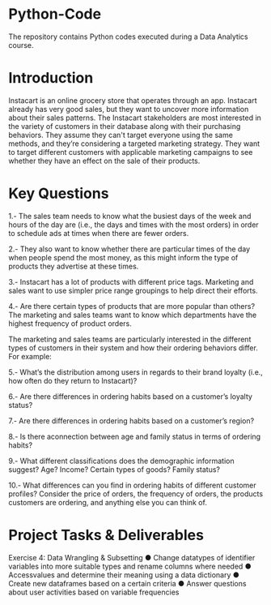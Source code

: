 # Python-Code
The repository contains Python codes executed during a Data Analytics course.

# Introduction
Instacart is an online grocery store that operates through an app. Instacart already has very good sales, but they want to uncover more information about their sales patterns.
The Instacart stakeholders are most interested in the variety of customers in their database along with their purchasing behaviors. 
They assume they can't target everyone using the same methods, and they’re considering a targeted marketing strategy. 
They want to target different customers with applicable marketing campaigns to see whether they have an effect on the sale of their products.

# Key Questions
 1.- The sales team needs to know what the busiest days of the week and hours of the day are (i.e., the days and times with the most orders) in order to schedule ads at times when there are fewer orders.
 
 2.- They also want to know whether there are particular times of the day when people spend the most money, as this might inform the type of products they advertise at these times.
 
 3.- Instacart has a lot of products with different price tags. Marketing and sales want to use simpler price range groupings to help direct their efforts.
 
 4.- Are there certain types of products that are more popular than others? The marketing and sales teams want to know which departments have the highest frequency of product orders.
 
 The marketing and sales teams are particularly interested in the different types of customers in their system and how their ordering behaviors differ. For example:
 
 5.- What’s the distribution among users in regards to their brand loyalty (i.e., how often do they return to Instacart)?
 
 6.- Are there differences in ordering habits based on a customer’s loyalty status?
 
 7.- Are there differences in ordering habits based on a customer’s region?
 
 8.- Is there aconnection between age and family status in terms of ordering habits?
 
 9.- What different classifications does the demographic information suggest? Age? Income? Certain types of goods? Family status?
 
 10.- What differences can you find in ordering habits of different customer profiles? Consider the price of orders, the frequency of orders, the products customers are ordering, and anything else you can think of.

 # Project Tasks & Deliverables
 
Exercise 4: Data Wrangling & Subsetting
 ● Change datatypes of identifier variables into more suitable types and rename columns where needed
 ● Accessvalues and determine their meaning using a data dictionary
 ● Create new dataframes based on a certain criteria
 ● Answer questions about user activities based on variable frequencies
